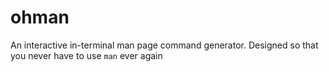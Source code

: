 # ohman
An interactive in-terminal man page command generator. Designed so that you never have to use `man` ever again
